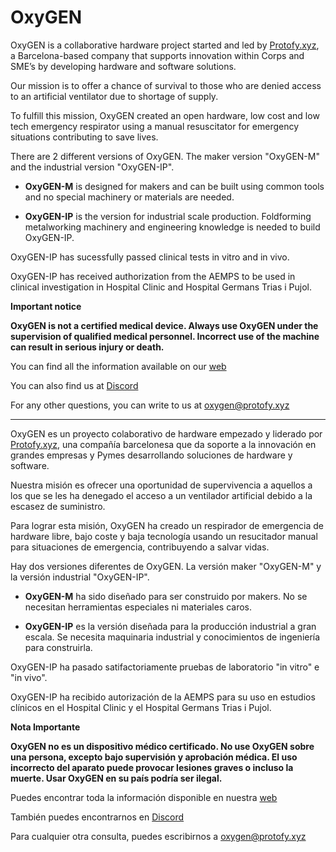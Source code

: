 # OxyGEN

OxyGEN is a collaborative hardware project started and led by [Protofy.xyz](https://protofy.xyz/), a Barcelona-based company that supports innovation within Corps and SME’s by developing hardware and software solutions.

Our mission is to offer a chance of survival to those who are denied access to an artificial ventilator due to shortage of supply.

To fulfill this mission, OxyGEN created an open hardware, low cost and low tech emergency respirator using a manual resuscitator for emergency situations contributing to save lives.

There are 2 different versions of OxyGEN. The maker version "OxyGEN-M" and the industrial version "OxyGEN-IP".

* **OxyGEN-M** is designed for makers and can be built using common tools and no special machinery or materials are needed. 

* **OxyGEN-IP** is the version for industrial scale production. Foldforming metalworking machinery and engineering knowledge is needed to build OxyGEN-IP.

OxyGEN-IP has sucessfully passed clinical tests in vitro and in vivo.

OxyGEN-IP has received authorization from the AEMPS to be used in clinical investigation in Hospital Clinic and Hospital Germans Trias i Pujol.


**Important notice**

**OxyGEN is not a certified medical device. Always use OxyGEN under the supervision of qualified medical personnel. Incorrect use of the machine can result in serious injury or death.**


You can find all the information available on our [web](https://www.oxygen.protofy.xyz/?lang=es)

You can also find us at [Discord](https://discord.gg/yyYQxEG)

For any other questions, you can write to us at oxygen@protofy.xyz

-------------------------------------------------------------------------------------

OxyGEN es un proyecto colaborativo de hardware empezado y liderado por [Protofy.xyz](https://protofy.xyz/), una compañía barcelonesa que da soporte a la innovación en grandes empresas y Pymes desarrollando soluciones de hardware y software.

Nuestra misión es ofrecer una oportunidad de supervivencia a aquellos a los que se les ha denegado el acceso a un ventilador artificial debido a la escasez de suministro.

Para lograr esta misión, OxyGEN ha creado un respirador de emergencia de hardware libre, bajo coste y baja tecnología usando un resucitador manual para situaciones de emergencia, contribuyendo a salvar vidas.

Hay dos versiones diferentes de OxyGEN. La versión maker "OxyGEN-M" y la versión industrial "OxyGEN-IP".

* **OxyGEN-M** ha sido diseñado para ser construido por makers. No se necesitan herramientas especiales ni materiales caros. 

* **OxyGEN-IP** es la versión diseñada para la producción industrial a gran escala. Se necesita maquinaria industrial y conocimientos de ingeniería para construirla. 


OxyGEN-IP ha pasado satifactoriamente pruebas de laboratorio "in vitro" e "in vivo". 

OxyGEN-IP ha recibido autorización de la AEMPS para su uso en estudios clínicos en el Hospital Clinic y el Hospital Germans Trias i Pujol.


**Nota Importante**

**OxyGEN no es un dispositivo médico certificado. No use OxyGEN sobre una persona, excepto bajo supervisión y aprobación médica. El uso incorrecto del aparato puede provocar lesiones graves o incluso la muerte. Usar OxyGEN en su país podría ser ilegal.**


Puedes encontrar toda la información disponible en nuestra [web](https://www.oxygen.protofy.xyz/?lang=es)

También puedes encontrarnos en [Discord](https://discord.gg/yyYQxEG)

Para cualquier otra consulta, puedes escribirnos a oxygen@protofy.xyz
